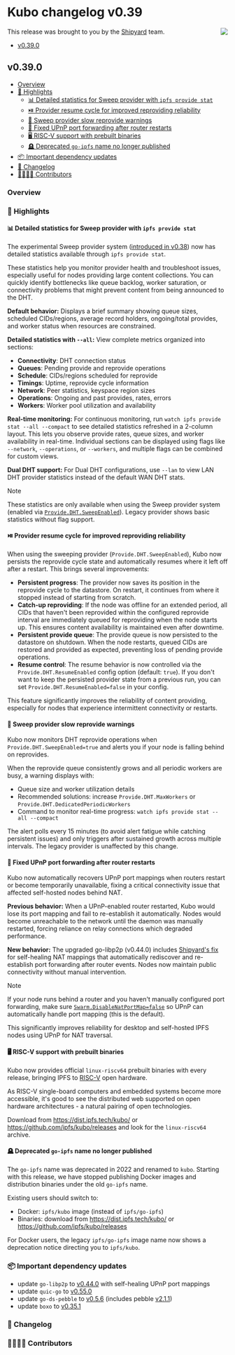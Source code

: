 # Kubo changelog v0.39

<a href="https://ipshipyard.com/"><img align="right" src="https://github.com/user-attachments/assets/39ed3504-bb71-47f6-9bf8-cb9a1698f272" /></a>

This release was brought to you by the [Shipyard](https://ipshipyard.com/) team.

- [v0.39.0](#v0390)

## v0.39.0

- [Overview](#overview)
- [🔦 Highlights](#-highlights)
  - [📊 Detailed statistics for Sweep provider with `ipfs provide stat`](#-detailed-statistics-for-sweep-provider-with-ipfs-provide-stat)
  - [⏯️ Provider resume cycle for improved reproviding reliability](#provider-resume-cycle-for-improved-reproviding-reliability)
  - [🔔 Sweep provider slow reprovide warnings](#-sweep-provider-slow-reprovide-warnings)
  - [🔧 Fixed UPnP port forwarding after router restarts](#-fixed-upnp-port-forwarding-after-router-restarts)
  - [🖥️ RISC-V support with prebuilt binaries](#️-risc-v-support-with-prebuilt-binaries)
  - [🪦 Deprecated `go-ipfs` name no longer published](#-deprecated-go-ipfs-name-no-longer-published)
- [📦️ Important dependency updates](#-important-dependency-updates)
- [📝 Changelog](#-changelog)
- [👨‍👩‍👧‍👦 Contributors](#-contributors)

### Overview

### 🔦 Highlights

#### 📊 Detailed statistics for Sweep provider with `ipfs provide stat`

The experimental Sweep provider system ([introduced in
v0.38](https://github.com/ipfs/kubo/blob/master/docs/changelogs/v0.38.md#-experimental-sweeping-dht-provider))
now has detailed statistics available through `ipfs provide stat`.

These statistics help you monitor provider health and troubleshoot issues,
especially useful for nodes providing large content collections. You can quickly
identify bottlenecks like queue backlog, worker saturation, or connectivity
problems that might prevent content from being announced to the DHT.

**Default behavior:** Displays a brief summary showing queue sizes, scheduled
CIDs/regions, average record holders, ongoing/total provides, and worker status
when resources are constrained.

**Detailed statistics with `--all`:** View complete metrics organized into sections:

- **Connectivity**: DHT connection status
- **Queues**: Pending provide and reprovide operations
- **Schedule**: CIDs/regions scheduled for reprovide
- **Timings**: Uptime, reprovide cycle information
- **Network**: Peer statistics, keyspace region sizes
- **Operations**: Ongoing and past provides, rates, errors
- **Workers**: Worker pool utilization and availability

**Real-time monitoring:** For continuous monitoring, run
`watch ipfs provide stat --all --compact` to see detailed statistics refreshed
in a 2-column layout. This lets you observe provide rates, queue sizes, and
worker availability in real-time. Individual sections can be displayed using
flags like `--network`, `--operations`, or `--workers`, and multiple flags can
be combined for custom views.

**Dual DHT support:** For Dual DHT configurations, use `--lan` to view LAN DHT
provider statistics instead of the default WAN DHT stats.

> [!NOTE]
> These statistics are only available when using the Sweep provider system
> (enabled via
> [`Provide.DHT.SweepEnabled`](https://github.com/ipfs/kubo/blob/master/docs/config.md#providedhtsweepenabled)).
> Legacy provider shows basic statistics without flag support.

#### ⏯️ Provider resume cycle for improved reproviding reliability

When using the sweeping provider (`Provide.DHT.SweepEnabled`), Kubo now
persists the reprovide cycle state and automatically resumes where it left off
after a restart. This brings several improvements:

- **Persistent progress**: The provider now saves its position in the reprovide
cycle to the datastore. On restart, it continues from where it stopped instead
of starting from scratch.
- **Catch-up reproviding**: If the node was offline for an extended period, all
CIDs that haven't been reprovided within the configured reprovide interval are
immediately queued for reproviding when the node starts up. This ensures
content availability is maintained even after downtime.
- **Persistent provide queue**: The provide queue is now persisted to the
datastore on shutdown. When the node restarts, queued CIDs are restored and
provided as expected, preventing loss of pending provide operations.
- **Resume control**: The resume behavior is now controlled via the
`Provide.DHT.ResumeEnabled` config option (default: `true`). If you don't want
to keep the persisted provider state from a previous run, you can set
`Provide.DHT.ResumeEnabled=false` in your config.

This feature significantly improves the reliability of content providing,
especially for nodes that experience intermittent connectivity or restarts.

#### 🔔 Sweep provider slow reprovide warnings

Kubo now monitors DHT reprovide operations when `Provide.DHT.SweepEnabled=true`
and alerts you if your node is falling behind on reprovides.

When the reprovide queue consistently grows and all periodic workers are busy,
a warning displays with:

- Queue size and worker utilization details
- Recommended solutions: increase `Provide.DHT.MaxWorkers` or `Provide.DHT.DedicatedPeriodicWorkers`
- Command to monitor real-time progress: `watch ipfs provide stat --all --compact`

The alert polls every 15 minutes (to avoid alert fatigue while catching
persistent issues) and only triggers after sustained growth across multiple
intervals. The legacy provider is unaffected by this change.

#### 🔧 Fixed UPnP port forwarding after router restarts

Kubo now automatically recovers UPnP port mappings when routers restart or
become temporarily unavailable, fixing a critical connectivity issue that
affected self-hosted nodes behind NAT.

**Previous behavior:** When a UPnP-enabled router restarted, Kubo would lose
its port mapping and fail to re-establish it automatically. Nodes would become
unreachable to the network until the daemon was manually restarted, forcing
reliance on relay connections which degraded performance.

**New behavior:** The upgraded go-libp2p (v0.44.0) includes [Shipyard's fix](https://github.com/libp2p/go-libp2p/pull/3367)
for self-healing NAT mappings that automatically rediscover and re-establish
port forwarding after router events. Nodes now maintain public connectivity
without manual intervention.

> [!NOTE]
> If your node runs behind a router and you haven't manually configured port
> forwarding, make sure [`Swarm.DisableNatPortMap=false`](https://github.com/ipfs/kubo/blob/master/docs/config.md#swarmdisablenatportmap)
> so UPnP can automatically handle port mapping (this is the default).

This significantly improves reliability for desktop and self-hosted IPFS nodes
using UPnP for NAT traversal.

#### 🖥️ RISC-V support with prebuilt binaries

Kubo now provides official `linux-riscv64` prebuilt binaries with every release,
bringing IPFS to [RISC-V](https://en.wikipedia.org/wiki/RISC-V) open hardware.

As RISC-V single-board computers and embedded systems become more accessible,
it's good to see the distributed web supported on open hardware architectures -
a natural pairing of open technologies.

Download from <https://dist.ipfs.tech/kubo/> or
<https://github.com/ipfs/kubo/releases> and look for the `linux-riscv64` archive.

#### 🪦 Deprecated `go-ipfs` name no longer published

The `go-ipfs` name was deprecated in 2022 and renamed to `kubo`. Starting with this release, we have stopped publishing Docker images and distribution binaries under the old `go-ipfs` name.

Existing users should switch to:

- Docker: `ipfs/kubo` image (instead of `ipfs/go-ipfs`)
- Binaries: download from <https://dist.ipfs.tech/kubo/> or <https://github.com/ipfs/kubo/releases>

For Docker users, the legacy `ipfs/go-ipfs` image name now shows a deprecation notice directing you to `ipfs/kubo`.

### 📦️ Important dependency updates

- update `go-libp2p` to [v0.44.0](https://github.com/libp2p/go-libp2p/releases/tag/v0.44.0) with self-healing UPnP port mappings
- update `quic-go` to [v0.55.0](https://github.com/quic-go/quic-go/releases/tag/v0.55.0)
- update `go-ds-pebble` to [v0.5.6](https://github.com/ipfs/go-ds-pebble/releases/tag/v0.5.6) (includes pebble [v2.1.1](https://github.com/cockroachdb/pebble/releases/tag/v2.1.1))
- update `boxo` to [v0.35.1](https://github.com/ipfs/boxo/releases/tag/v0.35.1)

### 📝 Changelog

### 👨‍👩‍👧‍👦 Contributors
